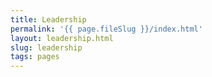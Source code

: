 ```yaml
---
title: Leadership
permalink: '{{ page.fileSlug }}/index.html'
layout: leadership.html
slug: leadership
tags: pages
---
```



